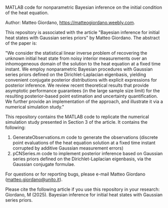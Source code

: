 MATLAB code for nonparametric Bayesian inference on the initial condition of the heat equation.

Author: Matteo Giordano, https://matteogiordano.weebly.com.

This repository is associated with the article "Bayesian inference for initial heat states with Gaussian series priors" by Matteo Giordano. The abstract of the paper is:

"We consider the statistical linear inverse problem of recovering the unknown initial heat state from noisy interior measurements over an inhomogeneous domain of the solution to the heat equation at a fixed time instant. We employ nonparametric Bayesian procedures with Gaussian series priors defined on the Dirichlet-Laplacian eigenbasis, yielding convenient conjugate posterior distributions with explicit expressions for posterior inference. We review recent theoretical results that provide asymptotic performance guarantees (in the large sample size limit) for the resulting posterior-based point estimation and uncertainty quantification. We further provide an implementation of the approach, and illustrate it via a numerical simulation study."

This repository contains the MATLAB code to replicate the numerical simulation study presented in Section 3 of the article. It contains the following:

1. GenerateObservations.m code to generate the observations (discrete point evaluations of the heat equation solution at a fixed time instant corrupted by additive Gaussian measurement errors) 
2. pCNSeries.m code to implement posterior inference based on Gaussian series priors defined on the Dirichlet-Laplacian eigenbasis, via the Gaussian conjugate formulae.

For questions or for reporting bugs, please e-mail Matteo Giordano (matteo.giordano@unito.it).

Please cite the following article if you use this repository in your research: Giordano, M (2025). Bayesian inference for initial heat states with Gaussian series priors.
